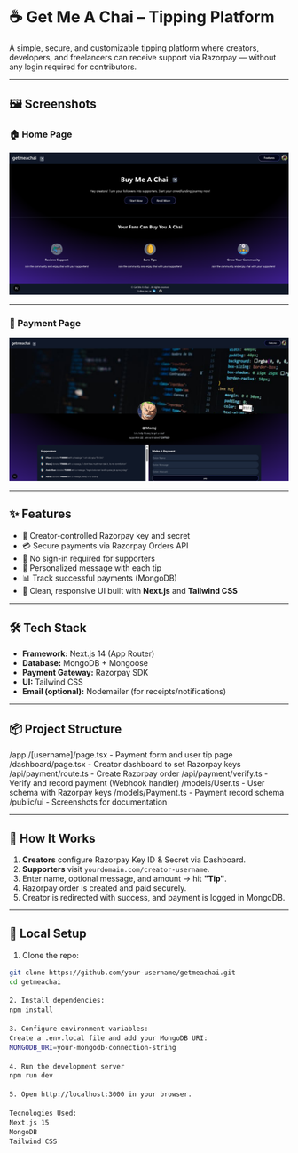# ☕ Get Me A Chai – Tipping Platform

A simple, secure, and customizable tipping platform where creators, developers, and freelancers can receive support via Razorpay — without any login required for contributors.

---

## 🖼️ Screenshots

### 🏠 Home Page

![Home Page](./public/ui/home-page.png)

---

### 💸 Payment Page

![Payment Page](./public/ui/payment-page.png)

---

## ✨ Features

- 🔐 Creator-controlled Razorpay key and secret
- 💳 Secure payments via Razorpay Orders API
- 🚀 No sign-in required for supporters
- 📃 Personalized message with each tip
- 📊 Track successful payments (MongoDB)
- 🎨 Clean, responsive UI built with **Next.js** and **Tailwind CSS**

---

## 🛠️ Tech Stack

- **Framework:** Next.js 14 (App Router)
- **Database:** MongoDB + Mongoose
- **Payment Gateway:** Razorpay SDK
- **UI:** Tailwind CSS
- **Email (optional):** Nodemailer (for receipts/notifications)

---

## 📦 Project Structure

/app
/[username]/page.tsx - Payment form and user tip page
/dashboard/page.tsx - Creator dashboard to set Razorpay keys
/api/payment/route.ts - Create Razorpay order
/api/payment/verify.ts - Verify and record payment (Webhook handler)
/models/User.ts - User schema with Razorpay keys
/models/Payment.ts - Payment record schema
/public/ui - Screenshots for documentation


---

## 🚀 How It Works

1. **Creators** configure Razorpay Key ID & Secret via Dashboard.
2. **Supporters** visit `yourdomain.com/creator-username`.
3. Enter name, optional message, and amount → hit **"Tip"**.
4. Razorpay order is created and paid securely.
5. Creator is redirected with success, and payment is logged in MongoDB.

---

## 🧪 Local Setup

1. Clone the repo:

```bash
git clone https://github.com/your-username/getmeachai.git
cd getmeachai

2. Install dependencies:
npm install

3. Configure environment variables:
Create a .env.local file and add your MongoDB URI:
MONGODB_URI=your-mongodb-connection-string

4. Run the development server
npm run dev

5. Open http://localhost:3000 in your browser.

Tecnologies Used:
Next.js 15
MongoDB
Tailwind CSS